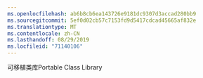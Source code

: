 ```yaml
---
ms.openlocfilehash: ab6b8cb6ea143726e9181dc9307d3accad280bb9
ms.sourcegitcommit: 5ef0d02cb57c7153fd9d5417cdcad45665af832e
ms.translationtype: MT
ms.contentlocale: zh-CN
ms.lasthandoff: 08/29/2019
ms.locfileid: "71140106"
---
```

<span data-ttu-id="3f76d-101">可移植类库</span><span class="sxs-lookup"><span data-stu-id="3f76d-101">Portable Class Library</span></span>